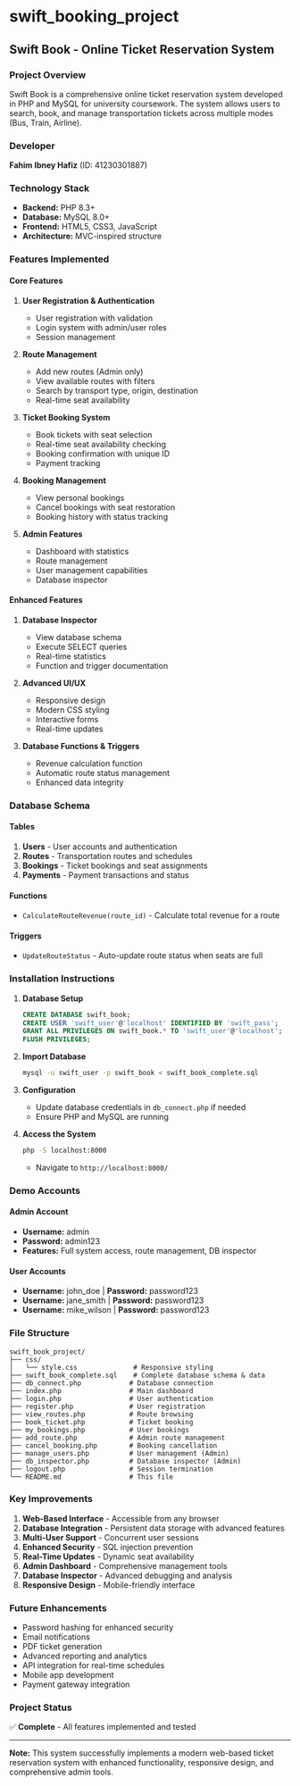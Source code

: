# swift_booking_project

## Swift Book - Online Ticket Reservation System

### Project Overview
Swift Book is a comprehensive online ticket reservation system developed in PHP and MySQL for university coursework. The system allows users to search, book, and manage transportation tickets across multiple modes (Bus, Train, Airline).

### Developer
**Fahim Ibney Hafiz** (ID: 41230301887)

### Technology Stack
- **Backend:** PHP 8.3+
- **Database:** MySQL 8.0+
- **Frontend:** HTML5, CSS3, JavaScript
- **Architecture:** MVC-inspired structure

### Features Implemented

#### Core Features
1. **User Registration & Authentication**
   - User registration with validation
   - Login system with admin/user roles
   - Session management

2. **Route Management**
   - Add new routes (Admin only)
   - View available routes with filters
   - Search by transport type, origin, destination
   - Real-time seat availability

3. **Ticket Booking System**
   - Book tickets with seat selection
   - Real-time seat availability checking
   - Booking confirmation with unique ID
   - Payment tracking

4. **Booking Management**
   - View personal bookings
   - Cancel bookings with seat restoration
   - Booking history with status tracking

5. **Admin Features**
   - Dashboard with statistics
   - Route management
   - User management capabilities
   - Database inspector

#### Enhanced Features
1. **Database Inspector**
   - View database schema
   - Execute SELECT queries
   - Real-time statistics
   - Function and trigger documentation

2. **Advanced UI/UX**
   - Responsive design
   - Modern CSS styling
   - Interactive forms
   - Real-time updates

3. **Database Functions & Triggers**
   - Revenue calculation function
   - Automatic route status management
   - Enhanced data integrity

### Database Schema

#### Tables
1. **Users** - User accounts and authentication
2. **Routes** - Transportation routes and schedules
3. **Bookings** - Ticket bookings and seat assignments
4. **Payments** - Payment transactions and status

#### Functions
- `CalculateRouteRevenue(route_id)` - Calculate total revenue for a route

#### Triggers
- `UpdateRouteStatus` - Auto-update route status when seats are full

### Installation Instructions

1. **Database Setup**
   ```sql
   CREATE DATABASE swift_book;
   CREATE USER 'swift_user'@'localhost' IDENTIFIED BY 'swift_pass';
   GRANT ALL PRIVILEGES ON swift_book.* TO 'swift_user'@'localhost';
   FLUSH PRIVILEGES;
   ```

2. **Import Database**
   ```bash
   mysql -u swift_user -p swift_book < swift_book_complete.sql
   ```

3. **Configuration**
   - Update database credentials in `db_connect.php` if needed
   - Ensure PHP and MySQL are running

4. **Access the System**
   ```bash
   php -S localhost:8000
   ```
   - Navigate to `http://localhost:8000/`

### Demo Accounts

#### Admin Account
- **Username:** admin
- **Password:** admin123
- **Features:** Full system access, route management, DB inspector

#### User Accounts
- **Username:** john_doe | **Password:** password123
- **Username:** jane_smith | **Password:** password123
- **Username:** mike_wilson | **Password:** password123

### File Structure
```
swift_book_project/
├── css/
│   └── style.css              # Responsive styling
├── swift_book_complete.sql    # Complete database schema & data
├── db_connect.php            # Database connection
├── index.php                 # Main dashboard
├── login.php                 # User authentication
├── register.php              # User registration
├── view_routes.php           # Route browsing
├── book_ticket.php           # Ticket booking
├── my_bookings.php           # User bookings
├── add_route.php             # Admin route management
├── cancel_booking.php        # Booking cancellation
├── manage_users.php          # User management (Admin)
├── db_inspector.php          # Database inspector (Admin)
├── logout.php                # Session termination
└── README.md                 # This file
```

### Key Improvements

1. **Web-Based Interface** - Accessible from any browser
2. **Database Integration** - Persistent data storage with advanced features
3. **Multi-User Support** - Concurrent user sessions
4. **Enhanced Security** - SQL injection prevention
5. **Real-Time Updates** - Dynamic seat availability
6. **Admin Dashboard** - Comprehensive management tools
7. **Database Inspector** - Advanced debugging and analysis
8. **Responsive Design** - Mobile-friendly interface

### Future Enhancements
- Password hashing for enhanced security
- Email notifications
- PDF ticket generation
- Advanced reporting and analytics
- API integration for real-time schedules
- Mobile app development
- Payment gateway integration

### Project Status
✅ **Complete** - All features implemented and tested

---
**Note:** This system successfully implements a modern web-based ticket reservation system with enhanced functionality, responsive design, and comprehensive admin tools.

